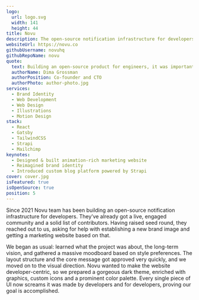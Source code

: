 ```yaml
---
logo:
  url: logo.svg
  width: 141
  height: 44
title: Novu
description: The open-source notification infrastructure for developers
websiteUrl: https://novu.co
githubUsername: novuhq
githubRepoName: novu
quote:
  text: Building an open-source product for engineers, it was important for us to have a design and branding company that understands our target audience. Anas Abdul Azeez was the perfect match for this, from the very beginning it felt like we are speaking the same language and you can see it by the amazing results.
  authorName: Dima Grossman
  authorPosition: Co-founder and CTO
  authorPhoto: author-photo.jpg
services:
  - Brand Identity
  - Web Development
  - Web Design
  - Illustrations
  - Motion Design
stack:
  - React
  - Gatsby
  - TailwindCSS
  - Strapi
  - Mailchimp
keynotes:
  - Designed & built animation-rich marketing website
  - Reimagined brand identity
  - Introduced custom blog platform powered by Strapi
cover: cover.jpg
isFeatured: true
isOpenSource: true
position: 5
---
```


Since 2021 Novu team has been building an open-source notification infrastructure for developers. They’ve already got a live, engaged community and a solid list of contributors. Having raised seed round, they reached out to us, asking for help with establishing a new brand image and getting a marketing website based on that.

We began as usual: learned what the project was about, the long-term vision, and gathered a massive moodboard based on style preferences.
The layout structure and the core message got approved very quickly, and we moved on to the visual direction. Novu wanted to make the website developer-centric, so we prepared a gorgeous dark theme, enriched with graphics, custom icons and a prominent color palette. Every single piece of UI now screams it was made by developers and for developers, proving our goal is accomplished.
